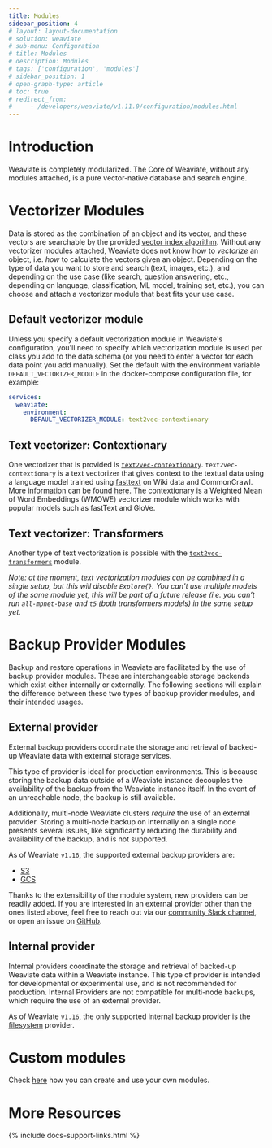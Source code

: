 ```yaml
---
title: Modules
sidebar_position: 4
# layout: layout-documentation
# solution: weaviate
# sub-menu: Configuration
# title: Modules
# description: Modules
# tags: ['configuration', 'modules']
# sidebar_position: 1
# open-graph-type: article
# toc: true
# redirect_from:
#     - /developers/weaviate/v1.11.0/configuration/modules.html
---
```


# Introduction

Weaviate is completely modularized. The Core of Weaviate, without any modules attached, is a pure vector-native database and search engine.

<!-- [![Weaviate modules introduction](/img/weaviate-module-diagram.svg "Weaviate Module Diagram")](/img/weaviate-module-diagram.svg) -->

# Vectorizer Modules

Data is stored as the combination of an object and its vector, and these vectors are searchable by the provided [vector index algorithm](../vector-index-plugins/index.html). Without any vectorizer modules attached, Weaviate does not know how to *vectorize* an object, i.e. *how* to calculate the vectors given an object. Depending on the type of data you want to store and search (text, images, etc.), and depending on the use case (like search, question answering, etc., depending on language, classification, ML model, training set, etc.), you can choose and attach a vectorizer module that best fits your use case. 

## Default vectorizer module

Unless you specify a default vectorization module in Weaviate's configuration, you'll need to specify which vectorization module is used per class you add to the data schema (or you need to enter a vector for each data point you add manually). Set the default with the environment variable `DEFAULT_VECTORIZER_MODULE` in the docker-compose configuration file, for example: 

``` yaml
services:
  weaviate:
    environment:
      DEFAULT_VECTORIZER_MODULE: text2vec-contextionary
```

## Text vectorizer: Contextionary 

One vectorizer that is provided is [`text2vec-contextionary`](../modules/text2vec-contextionary.html). `text2vec-contextionary` is a text vectorizer that gives context to the textual data using a language model trained using [fasttext](https://fasttext.cc/) on Wiki data and CommonCrawl. More information can be found [here](../modules/text2vec-contextionary.html). The contextionary is a Weighted Mean of Word Embeddings (WMOWE) vectorizer module which works with popular models such as fastText and GloVe.

## Text vectorizer: Transformers

Another type of text vectorization is possible with the [`text2vec-transformers`](../modules/text2vec-transformers.html) module.

_Note: at the moment, text vectorization modules can be combined in a single setup, but this will disable `Explore{}`. You can't use multiple models of the same module yet, this will be part of a future release (i.e. you can’t run `all-mpnet-base` and `t5` (both transformers models) in the same setup yet._

# Backup Provider Modules

Backup and restore operations in Weaviate are facilitated by the use of backup provider modules. These are interchangeable storage backends which exist either internally or externally. The following sections will explain the difference between these two types of backup provider modules, and their intended usages.

## External provider

External backup providers coordinate the storage and retrieval of backed-up Weaviate data with external storage services. 

This type of provider is ideal for production environments. This is because storing the backup data outside of a Weaviate instance decouples the availability of the backup from the Weaviate instance itself. In the event of an unreachable node, the backup is still available. 

Additionally, multi-node Weaviate clusters _require_ the use of an external provider. Storing a multi-node backup on internally on a single node presents several issues, like significantly reducing the durability and availability of the backup, and is not supported.

As of Weaviate `v1.16`, the supported external backup providers are:
- [S3](/developers/weaviate/current/configuration/backups.html#s3-aws-or-s3-compatible)
- [GCS](/developers/weaviate/current/configuration/backups.html#gcs-google-cloud-storage)

Thanks to the extensibility of the module system, new providers can be readily added. If you are interested in an external provider other than the ones listed above, feel free to reach out via our [community Slack channel](https://join.slack.com/t/weaviate/shared_invite/zt-goaoifjr-o8FuVz9b1HLzhlUfyfddhw), or open an issue on [GitHub](https://github.com/semi-technologies/weaviate).

## Internal provider

Internal providers coordinate the storage and retrieval of backed-up Weaviate data within a Weaviate instance. This type of provider is intended for developmental or experimental use, and is not recommended for production. Internal Providers are not compatible for multi-node backups, which require the use of an external provider.

As of Weaviate `v1.16`, the only supported internal backup provider is the [filesystem](/developers/weaviate/current/configuration/backups.html#filesystem) provider.

# Custom modules

Check [here](../other-modules/custom-modules.html) how you can create and use your own modules.

# More Resources

{% include docs-support-links.html %}
